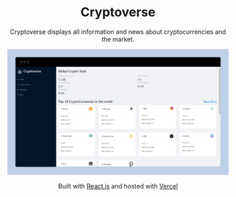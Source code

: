 <div align="center">
    <h1>Cryptoverse</h1>
    <p>Cryptoverse displays all information and news about cryptocurrencies and the market.</p>

</div>

<div align='center'>
    <img alt='splash page' src='./public/cryptoverse1.png' />
</div>

<div>
    <p align="center">
        Built with <a href="https://www.reactjs.org/" target="_blank">React.js</a> and hosted with <a href="https://www.vercel.com/" target="_blank">Vercel</a>
    </p>
</div>